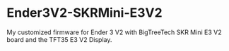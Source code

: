 # Ender3V2-SKRMini-E3V2
My customized firmware for Ender 3 V2 with BigTreeTech SKR Mini E3 V2 board and the TFT35 E3 V2 Display.
